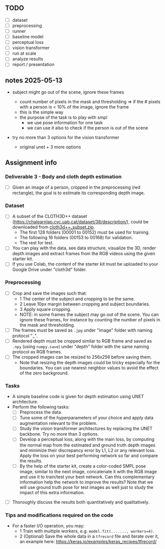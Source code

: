 ## TODO
- [ ] dataset
- [ ] preprocessing
- [ ] runner
- [ ] baseline model
- [ ] perceptual loss
- [ ] vision transformer
- [ ] run at scale
- [ ] analyze results
- [ ] report / presentation

## notes 2025-05-13
- subject might go out of the scene, ignore these frames
  - count number of pixels in the mask and thresholding => if the # pixels with a person is < 10% of the image, ignore the frame
  - this is the simple way
  - the purpose of the task is to play with smpl
    - we use pose information for one task
    - we can use it also to check if the person is out of the scene

- try no more than 3 options for the vision transformer
  - original unet + 3 more options

## Assignment info
### Deliverable 3 - Body and cloth depth estimation
- [ ] Given an image of a person, cropped in the preprocessing (red rectangle), the goal is to estimate its corresponding depth image.

### Dataset
- [ ] A subset of the CLOTH3D++ dataset (https://chalearnlap.cvc.uab.cat/dataset/38/description/), could be downloaded from [cloth3d++_subset.zip](https://cvcuab-my.sharepoint.com/:u:/g/personal/mmadadi_cvc_uab_cat/EaJUHQv5N2dEjvA51WbGLdIB5aVjZfQraF0Fa0tprVMBYA?e=rJv9sZ).
    - The first 128 folders (00001 to 00152) must be used for training.
    - The following 16 folders (00153 to 00168) for validation.
    - The rest for test.
- [ ] You can play with the data, see data structure, visualize the 3D, render depth images and extract frames from the RGB videos using the given starter kit.
- [ ] If you use Colab, the content of the starter kit must be uploaded to your Google Drive under "cloth3d" folder.

### Preprocessing
- [ ] Crop and save the images such that:
    - 1 The center of the subject and cropping to be the same.
    - 2 Leave 10px margin between cropping and subject boundaries.
    - 3 Apply square cropping.
    - NOTE: in some frames the subject may go out of the scene. You can ignore these frames, for instance by counting the number of pixels in the mask and thresholding.
- [ ] The frames must be saved as `.jpg` under "image" folder with naming protocol "<folder name where the video is located>_<frame number>".
- [ ] Rendered depth must be cropped similar to RGB frame and saved as `.npy` (using `numpy.save`) under "depth" folder with the same naming protocol as RGB frames.
- [ ] The cropped images can be resized to 256x256 before saving them.
    - Note that resizing the depth images could be tricky especially for the boundaries. You can use nearest neighbor values to avoid the effect of the zero background.

### Tasks
- A simple baseline code is given for depth estimation using UNET architecture.
- Perform the following tasks:
    - [ ] Preprocess the data.
    - [ ] Tune some of the hyperparameters of your choice and apply data augmentation relevant to the problem.
    - [ ] Study the vision transformer architectures by replacing the UNET backbone. Try no more than 3 options.
    - [ ] Develop a perceptual loss, along with the main loss, by computing the normal map from the estimated and ground truth depth images and minimize their discrepancy error by L1, L2 or any relevant loss. Apply the loss on your best performing network so far and compare the results.
    - [ ] By the help of the starter kit, create a color-coded SMPL pose image, similar to the next image, concatenate it with the RGB image and use it to train/test your best network. Can this complementary information help the network to improve the results? Note that we will use ground truth pose for test images as well just to study the impact of this extra information.
- [ ] Thoroughly discuss the results both quantitatively and qualitatively.

### Tips and modifications required on the code
- For a faster I/O operation, you may:
    - 1 Train with multiple workers, e.g. `model.fit(......., workers=4)`.
    - 2 (Optional) Save the whole data in a `tfrecord` file and iterate over it, an example here: https://keras.io/examples/keras_recipes/tfrecord/

